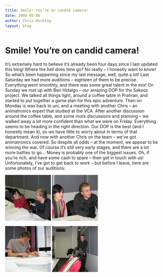 ```yaml
---
title: Smile! You’re on candid camera!
date: 2008-05-06
author: Chris Hocking
layout: blog
---
```

# Smile! You’re on candid camera!

It’s extremely hard to believe it’s already been four days since I last updated this blog! Where the hell does time go? No really – I honestly want to know! So what’s been happening since my last message, well, quite a lot! Last Saturday we had more auditions – eighteen of them to be precise. Everything went smoothly, and there was some great talent in the mix! On Sunday we met up with Ben Hidalgo – our amazing DOP for the Sakooz project. We talked all things light, around a coffee table in Prahran, and started to put together a game plan for this epic adventure. Then on Monday is was back to uni, and a meeting with another Chris – an animatronics expert that studied at the VCA. After another discussion around the coffee table, and some more discussions and planning – we walked away a lot more confident than what we were on Friday. Everything seems to be heading in the right direction. Our DOP is the best (and I honestly mean it), so we have little to worry about in terms of that department. And now with another Chris on the team – we’ve got animatronics covered. So despite all odds – at the moment, we appear to be winning the war. Of course it’s still very early stages, and there are a lot more battles to go… Money is probably one of the biggest issues. Oh, if you’re rich, and have some cash to spare – then get in touch with us! Unfortunately, I’ve got to get back to work – but before I leave, here are some photos of our auditions:

[![Sakooz Auditions](/static/blog/2008-05-sakooz_audition_01-150x150.jpg "Sakooz Auditions")](/static/blog/2008-05-sakooz_audition_01.jpg) [![Sakooz Auditions](/static/blog/2008-05-sakooz_audition_02-150x150.jpg "Sakooz Auditions")](/static/blog/2008-05-sakooz_audition_02.jpg)

[![Sakooz Auditions](/static/blog/2008-05-sakooz_audition_03-150x150.jpg "Sakooz Auditions")](/static/blog/2008-05-sakooz_audition_03.jpg) [![Sakooz Auditions](/static/blog/2008-05-sakooz_audition_04-150x150.jpg "Sakooz Auditions")](/static/blog/2008-05-sakooz_audition_04.jpg)